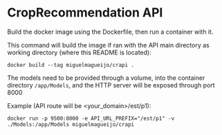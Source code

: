 # CropRecommendation API

Build the docker image using the Dockerfile, then run a container with it.

This command will build the image if ran with the API main directory as working directory (where this README is located):

`docker build --tag miguelmagueijo/crapi .`

The models need to be provided through a volume, into the container directory `/app/Models`, and the HTTP server will be exposed through port 8000

Example (API route will be <your_domain>/est/p1):

`docker run -p 9500:8000 -e API_URL_PREFIX="/est/p1" -v ./Models:/app/Models miguelmagueijo/crapi`